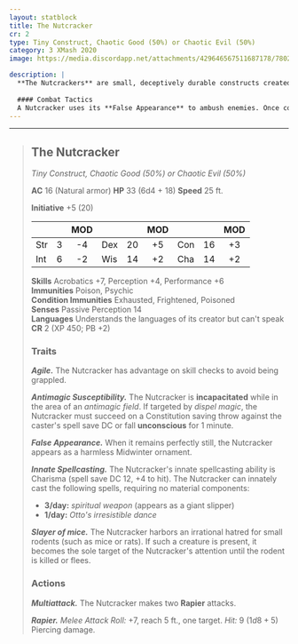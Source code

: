 ```yaml
---
layout: statblock
title: The Nutcracker
cr: 2
type: Tiny Construct, Chaotic Good (50%) or Chaotic Evil (50%)
category: 3 XMash 2020
image: https://media.discordapp.net/attachments/429646567511687178/780200053854961664/image0.png

description: |
  **The Nutcrackers** are small, deceptively durable constructs created by fey and most often seen during the winter, hung as Midwinter ornaments. They are blessed with life by a fey, and their alignment and purpose (protector or menace) depend on their creator. They are known for their high dexterity, dancing skill, and an irrational, all-consuming hatred for small rodents. Even the most evil Nutcracker is unable to inflict serious harm upon children.
  
  #### Combat Tactics
  A Nutcracker uses its **False Appearance** to ambush enemies. Once combat begins, it typically uses its innate magic to cast ***Otto's irresistible dance***, then closes the distance to attack with its **Rapier** and summon its **Spiritual Weapon** (which appears as a giant slipper) on the following turn. A key vulnerability is its **Slayer of mice** compulsion: if a small rodent is present, the Nutcracker will drop everything to attack it, becoming the sole focus of its attention.
---
```


___
> ## The Nutcracker
> *Tiny Construct, Chaotic Good (50%) or Chaotic Evil (50%)*
> 
> **AC** 16 (Natural armor) **HP** 33 (6d4 + 18) **Speed** 25 ft.
> 
> **Initiative** +5 (20)
>
> | | | MOD | | | MOD | | | MOD |
> |:--|:-:|:----:|:--|:-:|:----:|:--|:-:|:----:|
> |Str| 3| -4 |Dex| 20| +5 |Con| 16| +3 |
> |Int| 6| -2 |Wis| 14| +2 |Cha| 14| +2 |
>
> **Skills** Acrobatics +7, Perception +4, Performance +6  
> **Immunities** Poison, Psychic  
> **Condition Immunities** Exhausted, Frightened, Poisoned  
> **Senses** Passive Perception 14  
> **Languages** Understands the languages of its creator but can't speak  
> **CR** 2 (XP 450; PB +2)
>
> ### Traits
>
> ***Agile.*** The Nutcracker has advantage on skill checks to avoid being grappled.
>
> ***Antimagic Susceptibility.*** The Nutcracker is **incapacitated** while in the area of an *antimagic field*. If targeted by *dispel magic*, the Nutcracker must succeed on a Constitution saving throw against the caster's spell save DC or fall **unconscious** for 1 minute.
>
> ***False Appearance.*** When it remains perfectly still, the Nutcracker appears as a harmless Midwinter ornament.
>
> ***Innate Spellcasting.*** The Nutcracker's innate spellcasting ability is Charisma (spell save DC 12, +4 to hit). The Nutcracker can innately cast the following spells, requiring no material components:
> * **3/day:** *spiritual weapon* (appears as a giant slipper)
> * **1/day:** *Otto's irresistible dance*
>
> ***Slayer of mice.*** The Nutcracker harbors an irrational hatred for small rodents (such as mice or rats). If such a creature is present, it becomes the sole target of the Nutcracker's attention until the rodent is killed or flees.
>
> ### Actions
>
> ***Multiattack.*** The Nutcracker makes two **Rapier** attacks.
>
> ***Rapier.*** *Melee Attack Roll:* +7, reach 5 ft., one target. *Hit:* 9 ($1d8 + 5$) Piercing damage.